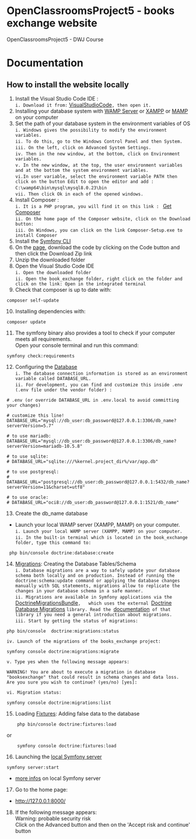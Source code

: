 # OpenClassroomsProject5 - books exchange website  
OpenClassroomsProject5 - DWJ Course  

# Documentation  

## How to install the website locally  

1. Install the Visual Studio Code IDE :  
`i. Download it from:` [VisualStudioCode](https://code.visualstudio.com/)`, then open it.`  
2. Installing your database system with [WAMP Server](https://wampserver.aviatechno.net/?lang=en) or [XAMPP](https://www.apachefriends.org/index.html) or [MAMP](https://www.mamp.info/en/mac/) on your computer  
3. Set the path of your database system in the environment variables of OS  
`i. Windows gives the possibility to modify the environment variables.`  
`ii. To do this, go to the Windows Control Panel and then System.`  
`iii. On the left, click on Advanced System Settings.`  
`iv. Then in the new window, at the bottom, click on Environment variables.`  
`v. In the new window, at the top, the user environment variables and at the bottom the system environment variables.`  
`vi.In user variable, select the environment variable PATH then click on the button Edit to open the editor and add : `  
`C:\wamp64\bin\mysql\mysql8.0.23\bin `  
`vii. Then click Ok in each of the opened windows.`  
4. Install Composer :  
`i. It is a PHP program, you will find it on this link : ` [Get Composer](https://getcomposer.org)  
`ii. On the home page of the Composer website, click on the Download button: `  
`iii. On Windows, you can click on the link Composer-Setup.exe to install Composer`  
5. Install the [Symfony CLI](https://symfony.com/download)  
6. On the [page](https://github.com/EmmanuelBlanchard/OpenClassroomsProject5), download the code by clicking on the Code button and then click the Download Zip link  
7. Unzip the downloaded folder  
8. Open the Visual Studio Code IDE  
`i. Open the downloaded folder `  
`ii. Open the book_exchange folder, right click on the folder and click on the link: Open in the integrated terminal `  
9. Check that composer is up to date with:  
```
composer self-update
```
10. Installing dependencies with:  
```
composer update
```  
11. The symfony binary also provides a tool to check if your computer meets all requirements.  
Open your console terminal and run this command:  
```
symfony check:requirements
```  
12. Configuring the [Database](https://symfony.com/doc/current/doctrine.html#configuring-the-database)  
`i. The database connection information is stored as an environment variable called DATABASE_URL.`  
`ii. For development, you can find and customize this inside .env (.env file under the vendor folder) :`  
```
# .env (or override DATABASE_URL in .env.local to avoid committing your changes)

# customize this line!
DATABASE_URL="mysql://db_user:db_password@127.0.0.1:3306/db_name?serverVersion=5.7"

# to use mariadb:
DATABASE_URL="mysql://db_user:db_password@127.0.0.1:3306/db_name?serverVersion=mariadb-10.5.8"

# to use sqlite:
# DATABASE_URL="sqlite:///%kernel.project_dir%/var/app.db"

# to use postgresql:
# DATABASE_URL="postgresql://db_user:db_password@127.0.0.1:5432/db_name?serverVersion=11&charset=utf8"

# to use oracle:
# DATABASE_URL="oci8://db_user:db_password@127.0.0.1:1521/db_name"
```  
13. Create the db_name database  
* Launch your local WAMP server (XAMPP, MAMP) on your computer.  
`i. Launch your local WAMP server (XAMPP, MAMP) on your computer.`  
`ii. In the built-in terminal which is located in the book_exchange folder, type this command to: `  
```
 php bin/console doctrine:database:create
```  

14. [Migrations](https://symfony.com/doc/current/bundles/DoctrineMigrationsBundle/index.html): Creating the Database Tables/Schema  
`i. Database migrations are a way to safely update your database schema both locally and on production. Instead of running the doctrine:schema:update command or applying the database changes manually with SQL statements, migrations allow to replicate the changes in your database schema in a safe manner.`  
`ii. Migrations are available in Symfony applications via the` [DoctrineMigrationsBundle](https://github.com/doctrine/DoctrineMigrationsBundle)`,   which uses the external `[Doctrine Database Migrations](https://github.com/doctrine/migrations) `library. Read the `[documentation](https://www.doctrine-project.org/projects/doctrine-migrations/en/current/index.html)` of that library if you need a general introduction about migrations.`  
`iii. Start by getting the status of migrations:`    
```     
php bin/console  doctrine:migrations:status
```    
`iv. Launch of the migrations of the books_exchange project: `  
```
symfony console doctrine:migrations:migrate
```  

`v. Type yes when the following message appears: `  
```
WARNING! You are about to execute a migration in database "booksexchange" that could result in schema changes and data loss. 
Are you sure you wish to continue? (yes/no) [yes]:
```  

`vi. Migration status: `  
```
symfony console doctrine:migrations:list
```  

15. Loading [Fixtures](https://symfony.com/doc/current/bundles/DoctrineFixturesBundle/index.html): Adding false data to the database  
```
	php bin/console doctrine:fixtures:load
```
or   
```
	symfony console doctrine:fixtures:load
 ```  
16. Launching the [local Symfony server](https://symfony.com/doc/current/setup/symfony_server.html)  
````
symfony server:start
````
* [more infos](https://symfony.com/doc/current/setup/symfony_server.html) on local Symfony server  

17. Go to the home page:
* http://127.0.0.1:8000/  

18. If the following message appears:  
Warning: probable security risk  
Click on the Advanced button and then on the 'Accept risk and continue' button